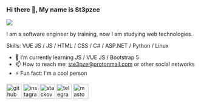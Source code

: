 ### Hi there 👋, My name is St3pzee
![](https://i.imgur.com/BWzALs5.png)

I am a software engineer by training, now I am studying web technologies.

Skills: VUE JS / JS / HTML / CSS / C# / ASP.NET / Python / Linux

- 🌱 I’m currently learning JS / VUE JS / Bootstrap 5 
- 📫 How to reach me: ste3pze@protonmail.com or other social networks 
- ⚡ Fun fact: I'm a cool person 


[<img src='https://cdn.jsdelivr.net/npm/simple-icons@3.0.1/icons/github.svg' alt='github' height='40'>](https://github.com/Ste3pze)  [<img src='https://cdn.jsdelivr.net/npm/simple-icons@3.0.1/icons/instagram.svg' alt='instagram' height='40'>](https://www.instagram.com/ste3pze/)  [<img src='https://cdn.jsdelivr.net/npm/simple-icons@3.0.1/icons/stackoverflow.svg' alt='stackoverflow' height='40'>](https://ru.stackoverflow.com/users/499751/ste3pze?tab=profile)  [<img src='https://cdn.jsdelivr.net/npm/simple-icons@3.0.1/icons/telegram.svg' alt='telegram' height='40'>](https://t.me/ste3pze)  [<img src='https://cdn.jsdelivr.net/npm/simple-icons@3.0.1/icons/mastodon.svg' alt='mastodon' height='40'>](https://social.linux.pizza/@gallon)  
